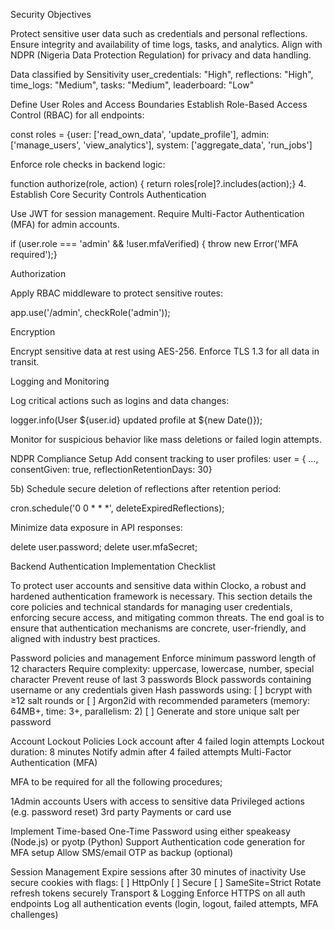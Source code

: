 Security Objectives

Protect sensitive user data such as credentials and personal reflections.
Ensure integrity and availability of time logs, tasks, and analytics.
Align with NDPR (Nigeria Data Protection Regulation) for privacy and data handling.

Data classified by Sensitivity
user_credentials: "High",
reflections: "High",
time_logs: "Medium",
tasks: "Medium",
leaderboard: "Low"

Define User Roles and Access Boundaries
Establish Role-Based Access Control (RBAC) for all endpoints:

const roles = {user: ['read_own_data', 'update_profile'],
admin: ['manage_users', 'view_analytics'],
system: ['aggregate_data', 'run_jobs']

Enforce role checks in backend logic:

function authorize(role, action) {
return roles[role]?.includes(action);}
4. Establish Core Security Controls
Authentication

Use JWT for session management.
Require Multi-Factor Authentication (MFA) for admin accounts.

if (user.role === 'admin' && !user.mfaVerified) {
throw new Error('MFA required');}

Authorization

Apply RBAC middleware to protect sensitive routes:

app.use('/admin', checkRole('admin'));

Encryption

Encrypt sensitive data at rest using AES-256.
Enforce TLS 1.3 for all data in transit.

Logging and Monitoring

Log critical actions such as logins and data changes:

logger.info(User ${user.id} updated profile at ${new Date()});

Monitor for suspicious behavior like mass deletions or failed login attempts.

NDPR Compliance Setup
Add consent tracking to user profiles:
user = {
...,
consentGiven: true,
reflectionRetentionDays: 30}

5b) Schedule secure deletion of reflections after retention period:

cron.schedule('0 0 * * *', deleteExpiredReflections);

Minimize data exposure in API responses:

delete user.password;
delete user.mfaSecret;

Backend Authentication Implementation Checklist

To protect user accounts and sensitive data within Clocko, a robust and hardened authentication framework is necessary. This section details the core policies and technical standards for managing user credentials, enforcing secure access, and mitigating common threats. The end goal is to ensure that authentication mechanisms are concrete, user-friendly, and aligned with industry best practices.

Password policies and management
Enforce minimum password length of 12 characters
Require complexity: uppercase, lowercase, number, special character
Prevent reuse of last 3 passwords
Block passwords containing username or any credentials given
Hash passwords using:
[ ] bcrypt with ≥12 salt rounds
or
[ ] Argon2id with recommended parameters (memory: 64MB+, time: 3+, parallelism: 2)
[ ] Generate and store unique salt per password

Account Lockout Policies
Lock account after 4 failed login attempts
Lockout duration: 8 minutes
Notify admin after 4 failed attempts
Multi-Factor Authentication (MFA)

MFA to be required for all the following procedures;

1Admin accounts
Users with access to sensitive data
Privileged actions (e.g. password reset)
3rd party Payments or card use

Implement Time-based One-Time Password using either speakeasy (Node.js) or pyotp (Python)
Support Authentication code generation for MFA setup
Allow SMS/email OTP as backup (optional)

Session Management
Expire sessions after 30 minutes of inactivity
Use secure cookies with flags:
[ ] HttpOnly
[ ] Secure
[ ] SameSite=Strict
Rotate refresh tokens securely
Transport & Logging
Enforce HTTPS on all auth endpoints
Log all authentication events (login, logout, failed attempts, MFA challenges)

